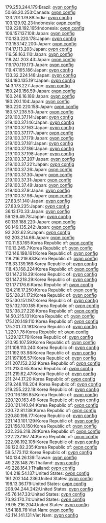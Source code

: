 179.253.244.179:Brazil: [ovpn config](vpn/179_253_244_179.ovpn)  
50.68.20.253:Canada: [ovpn config](vpn/50_68_20_253.ovpn)  
123.201.179.88:India: [ovpn config](vpn/123_201_179_88.ovpn)  
103.129.92.23:Indonesia: [ovpn config](vpn/103_129_92_23.ovpn)  
139.228.192.165:Indonesia: [ovpn config](vpn/139_228_192_165.ovpn)  
106.157.137.108:Japan: [ovpn config](vpn/106_157_137_108.ovpn)  
110.133.220.178:Japan: [ovpn config](vpn/110_133_220_178.ovpn)  
113.153.142.200:Japan: [ovpn config](vpn/113_153_142_200.ovpn)  
114.17.113.203:Japan: [ovpn config](vpn/114_17_113_203.ovpn)  
116.58.163.110:Japan: [ovpn config](vpn/116_58_163_110.ovpn)  
118.241.203.43:Japan: [ovpn config](vpn/118_241_203_43.ovpn)  
119.170.119.173:Japan: [ovpn config](vpn/119_170_119_173.ovpn)  
119.47.195.186:Japan: [ovpn config](vpn/119_47_195_186.ovpn)  
133.32.224.148:Japan: [ovpn config](vpn/133_32_224_148.ovpn)  
134.180.135.191:Japan: [ovpn config](vpn/134_180_135_191.ovpn)  
14.3.173.227:Japan: [ovpn config](vpn/14_3_173_227.ovpn)  
150.249.156.59:Japan: [ovpn config](vpn/150_249_156_59.ovpn)  
160.248.16.186:Japan: [ovpn config](vpn/160_248_16_186.ovpn)  
180.20.1.104:Japan: [ovpn config](vpn/180_20_1_104.ovpn)  
180.220.220.158:Japan: [ovpn config](vpn/180_220_220_158.ovpn)  
180.57.238.53:Japan: [ovpn config](vpn/180_57_238_53.ovpn)  
219.100.37.114:Japan: [ovpn config](vpn/219_100_37_114.ovpn)  
219.100.37.146:Japan: [ovpn config](vpn/219_100_37_146.ovpn)  
219.100.37.163:Japan: [ovpn config](vpn/219_100_37_163.ovpn)  
219.100.37.177:Japan: [ovpn config](vpn/219_100_37_177.ovpn)  
219.100.37.179:Japan: [ovpn config](vpn/219_100_37_179.ovpn)  
219.100.37.181:Japan: [ovpn config](vpn/219_100_37_181.ovpn)  
219.100.37.186:Japan: [ovpn config](vpn/219_100_37_186.ovpn)  
219.100.37.198:Japan: [ovpn config](vpn/219_100_37_198.ovpn)  
219.100.37.207:Japan: [ovpn config](vpn/219_100_37_207.ovpn)  
219.100.37.221:Japan: [ovpn config](vpn/219_100_37_221.ovpn)  
219.100.37.26:Japan: [ovpn config](vpn/219_100_37_26.ovpn)  
219.100.37.30:Japan: [ovpn config](vpn/219_100_37_30.ovpn)  
219.100.37.31:Japan: [ovpn config](vpn/219_100_37_31.ovpn)  
219.100.37.49:Japan: [ovpn config](vpn/219_100_37_49.ovpn)  
219.100.37.9:Japan: [ovpn config](vpn/219_100_37_9.ovpn)  
219.100.37.98:Japan: [ovpn config](vpn/219_100_37_98.ovpn)  
27.83.51.140:Japan: [ovpn config](vpn/27_83_51_140.ovpn)  
27.83.9.235:Japan: [ovpn config](vpn/27_83_9_235.ovpn)  
36.13.170.33:Japan: [ovpn config](vpn/36_13_170_33.ovpn)  
59.129.49.78:Japan: [ovpn config](vpn/59_129_49_78.ovpn)  
60.139.188.220:Japan: [ovpn config](vpn/60_139_188_220.ovpn)  
90.149.135.242:Japan: [ovpn config](vpn/90_149_135_242.ovpn)  
92.202.62.9:Japan: [ovpn config](vpn/92_202_62_9.ovpn)  
92.203.214.66:Japan: [ovpn config](vpn/92_203_214_66.ovpn)  
110.11.53.165:Korea Republic of: [ovpn config](vpn/110_11_53_165.ovpn)  
110.13.245.7:Korea Republic of: [ovpn config](vpn/110_13_245_7.ovpn)  
112.146.198.161:Korea Republic of: [ovpn config](vpn/112_146_198_161.ovpn)  
118.216.219.83:Korea Republic of: [ovpn config](vpn/118_216_219_83.ovpn)  
118.33.139.166:Korea Republic of: [ovpn config](vpn/118_33_139_166.ovpn)  
118.43.168.224:Korea Republic of: [ovpn config](vpn/118_43_168_224.ovpn)  
121.147.218.29:Korea Republic of: [ovpn config](vpn/121_147_218_29.ovpn)  
121.147.218.29:Korea Republic of: [ovpn config](vpn/121_147_218_29.ovpn)  
121.177.176.6:Korea Republic of: [ovpn config](vpn/121_177_176_6.ovpn)  
124.216.17.250:Korea Republic of: [ovpn config](vpn/124_216_17_250.ovpn)  
125.128.21.172:Korea Republic of: [ovpn config](vpn/125_128_21_172.ovpn)  
125.130.151.197:Korea Republic of: [ovpn config](vpn/125_130_151_197.ovpn)  
125.132.100.185:Korea Republic of: [ovpn config](vpn/125_132_100_185.ovpn)  
125.138.27.228:Korea Republic of: [ovpn config](vpn/125_138_27_228.ovpn)  
14.50.215.131:Korea Republic of: [ovpn config](vpn/14_50_215_131.ovpn)  
175.120.149.110:Korea Republic of: [ovpn config](vpn/175_120_149_110.ovpn)  
175.201.73.181:Korea Republic of: [ovpn config](vpn/175_201_73_181.ovpn)  
1.220.1.78:Korea Republic of: [ovpn config](vpn/1_220_1_78.ovpn)  
1.229.127.76:Korea Republic of: [ovpn config](vpn/1_229_127_76.ovpn)  
210.95.107.59:Korea Republic of: [ovpn config](vpn/210_95_107_59.ovpn)  
211.108.113.240:Korea Republic of: [ovpn config](vpn/211_108_113_240.ovpn)  
211.192.93.98:Korea Republic of: [ovpn config](vpn/211_192_93_98.ovpn)  
211.197.105.57:Korea Republic of: [ovpn config](vpn/211_197_105_57.ovpn)  
211.207.152.232:Korea Republic of: [ovpn config](vpn/211_207_152_232.ovpn)  
211.213.0.65:Korea Republic of: [ovpn config](vpn/211_213_0_65.ovpn)  
211.219.62.47:Korea Republic of: [ovpn config](vpn/211_219_62_47.ovpn)  
211.244.17.20:Korea Republic of: [ovpn config](vpn/211_244_17_20.ovpn)  
219.248.116.204:Korea Republic of: [ovpn config](vpn/219_248_116_204.ovpn)  
219.255.222.18:Korea Republic of: [ovpn config](vpn/219_255_222_18.ovpn)  
220.116.186.85:Korea Republic of: [ovpn config](vpn/220_116_186_85.ovpn)  
220.120.163.46:Korea Republic of: [ovpn config](vpn/220_120_163_46.ovpn)  
220.121.140.94:Korea Republic of: [ovpn config](vpn/220_121_140_94.ovpn)  
220.72.81.138:Korea Republic of: [ovpn config](vpn/220_72_81_138.ovpn)  
220.80.198.77:Korea Republic of: [ovpn config](vpn/220_80_198_77.ovpn)  
221.143.101.129:Korea Republic of: [ovpn config](vpn/221_143_101_129.ovpn)  
221.156.10.150:Korea Republic of: [ovpn config](vpn/221_156_10_150.ovpn)  
222.236.218.28:Korea Republic of: [ovpn config](vpn/222_236_218_28.ovpn)  
222.237.167.74:Korea Republic of: [ovpn config](vpn/222_237_167_74.ovpn)  
222.98.192.105:Korea Republic of: [ovpn config](vpn/222_98_192_105.ovpn)  
39.122.82.235:Korea Republic of: [ovpn config](vpn/39_122_82_235.ovpn)  
59.5.173.112:Korea Republic of: [ovpn config](vpn/59_5_173_112.ovpn)  
140.134.26.139:Taiwan: [ovpn config](vpn/140_134_26_139.ovpn)  
49.228.148.76:Thailand: [ovpn config](vpn/49_228_148_76.ovpn)  
49.228.164.1:Thailand: [ovpn config](vpn/49_228_164_1.ovpn)  
104.218.54.137:United States: [ovpn config](vpn/104_218_54_137.ovpn)  
161.202.144.236:United States: [ovpn config](vpn/161_202_144_236.ovpn)  
198.13.36.179:United States: [ovpn config](vpn/198_13_36_179.ovpn)  
208.94.244.242:United States: [ovpn config](vpn/208_94_244_242.ovpn)  
45.76.147.33:United States: [ovpn config](vpn/45_76_147_33.ovpn)  
73.93.170.74:United States: [ovpn config](vpn/73_93_170_74.ovpn)  
76.95.216.204:United States: [ovpn config](vpn/76_95_216_204.ovpn)  
1.54.188.76:Viet Nam: [ovpn config](vpn/1_54_188_76.ovpn)  
42.114.141.131:Viet Nam: [ovpn config](vpn/42_114_141_131.ovpn)  
